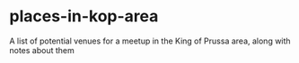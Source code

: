 # places-in-kop-area
A list of potential venues for a meetup in the King of Prussa area, along with notes about them
